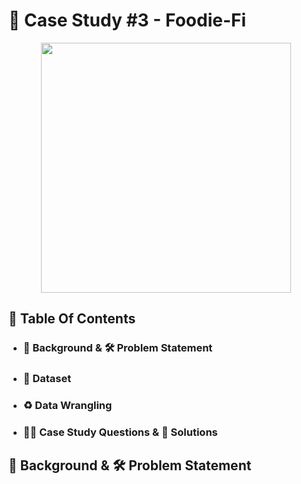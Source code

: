 # 🥑 Case Study #3 - Foodie-Fi 

<p align = "center">
<img src = "https://user-images.githubusercontent.com/94797745/147704528-a3fbdc41-8a8b-4895-b4f9-9aa672615e18.png" width = "400" height = "400">

##  📕 Table Of Contents
* ### 📝 Background & 🛠️ Problem Statement
* ### 📂 Dataset
* ### ♻️ Data Wrangling
* ### 🧙‍♂️ Case Study Questions & 🚀 Solutions

## 📝 Background & 🛠️ Problem Statement
